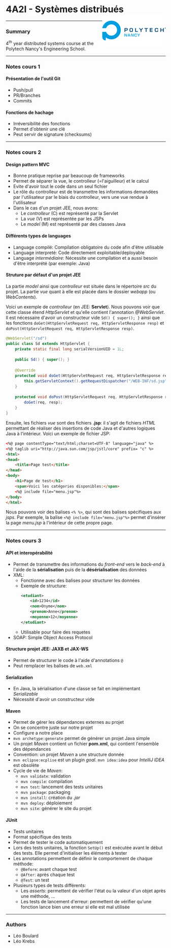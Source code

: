 # 4A2I - Systèmes distribués<img align="right" width="200" height="100" src="https://github.com/Legoota/4A2I-Syst-dist/blob/main/logo.png" alt="Logo Polytech">
---
### Summary

4<sup>th</sup> year distributed systems course at the Polytech Nancy's Engineering School.

---
### Notes cours 1

#### Présentation de l'outil Git
 * Push/pull
 * PR/Branches
 * Commits

#### Fonctions de hachage
 * Irréversibilité des fonctions
 * Permet d'obtenir une clé
 * Peut servir de signature (checksums)

---
### Notes cours 2
#### Design pattern MVC
 * Bonne pratique reprise par beaucoup de frameworks
 * Permet de séparer la vue, le controlleur (=l'aiguilleur) et le calcul
 * Evite d'avoir tout le code dans un seul fichier
 * Le rôle du controlleur est de transmettre les informations demandées par l'utilisateur par le biais du controlleur, vers une vue rendue à l'utilisateur
 * Dans le cas d'un projet JEE, nous avons:
   * Le *controlleur* (C) est représenté par la Servlet
   * La *vue* (V) est représentée par les JSPs
   * Le *model* (M) est représenté par des classes Java

#### Différents types de languages
 * Language compilé: Compilation obligatoire du code afin d'être utilisable
 * Language interpreté: Code directement exploitable/deployable
 * Language *intermédiaire*: Nécessite une compilation et a aussi besoin d'être interprété (par exemple: Java)

#### Struture par défaut d'un projet JEE
La partie *model* ainsi que *controlleur* est située dans le répertoire *src* du projet. La partie *vue* quant à elle est placée dans le dossier *webapp* (ou *WebContents*).

Voici un exemple de *controlleur* (en JEE: **Servlet**). Nous pouvons voir que cette classe étend *HttpServlet* et qu'elle contient l'annotation *@WebServlet*. Il est nécessaire d'avoir un constructeur vide ```Sd() { super(); }``` ainsi que les fonctions ```doGet(HttpServletRequest req, HttpServletResponse resp)``` et ```doPost(HttpServletRequest req, HttpServletResponse resp)```.
```java
@WebServlet("/sd")
public class Sd extends HttpServlet {
    private static final long serialVersionUID = 1L;

    public Sd() { super(); }

    @Override
    protected void doGet(HttpServletRequest req, HttpServletResponse resp) throws ServletException, IOException {
        this.getServletContext().getRequestDispatcher("/WEB-INF/sd.jsp").forward(req,resp);
    }

    protected void doPost(HttpServletRequest req, HttpServletResponse resp) throws ServletException, IOException {
        doGet(req, resp);
    }
}

```
Ensuite, les fichiers *vue* sont des fichiers **.jsp**: il s'agit de fichiers *HTML* permettant de réaliser des insertions de code Java et d'autres logiques Java à l'intérieur. Voici un exemple de fichier JSP:
```html
<%@ page contentType="text/html;charset=UTF-8" language="java" %>
<%@ taglib uri="http://java.sun.com/jsp/jstl/core" prefix= "c" %>
<html>
<head>
    <title>Page test</title>
</head>
<body>
    <h1>Page de test</h1>
    <span>Voici les catégories disponibles:</span>
    <%@ include file="menu.jsp"%>
</body>
</html>
```
Nous pouvons voir des balises ```<% %>```, qui sont des balises spécifiques aux *jsps*. Par exemple, la balise ```<%@ include file="menu.jsp"%>``` permet d'insérer la page *menu.jsp* à l'intérieur de cette propre page.

---
### Notes cours 3

#### API et interopérabilité
* Permet de transmettre des informations du *front-end* vers le *back-end* à l'aide de la **sérialisation** puis de la **désérialisation** des données
* XML:
  * Fonctionne avec des balises pour structurer les données
  * Exemple de structure:
    ```xml
    <etudiant>
        <id>1234</id>
        <nom>Onyme</nom>
        <prenom>Anne</prenom>
        <moyenne>12</moyenne>
    </etudiant>
    ```
  * Utilisable pour faire des requetes
* SOAP: Simple Object Access Protocol

#### Structure projet JEE: JAXB et JAX-WS
* Permet de structurer le code à l'aide d'annotations ```@```
* Peut remplacer les balises de ```web.xml```

#### Serialization
* En Java, la sérialisation d'une classe se fait en implémentant *Serializable*
* Nécessité d'avoir un constructeur vide

#### Maven
* Permet de gérer les dépendances externes au projet
* On se concentre juste sur notre projet
* Configure a notre place
* ```mvn archetype:generate``` permet de générer un projet Java simple
* Un projet *Maven* contient un fichier **pom.xml**, qui contient l'ensemble des dépendances
* Convention: un projet *Maven* a une structure donnée
* ```mvn eclipse:ecplise``` est un plugin *goal*. ```mvn idea:idea``` pour *IntelliJ IDEA* est obsolète
* Cycle de vie de *Maven*:
  * ```mvn validate```: validation
  * ```mvn compile```: compilation
  * ```mvn test```: lancement des tests unitaires
  * ```mvn package```: packaging
  * ```mvn install```: création du *.jar*
  * ```mvn deploy```: déploiement
  * ```mvn site```: générer le site du projet

#### JUnit
* Tests unitaires
* Format spécifique des tests
* Permet de tester le code automatiquement
* Lors des tests unitaires, la fonction ```SetUp()``` est exécutée avant le début des tests. Elle permet d'initialiser les éléments à tester
* Les annotations permettent de définir le comportement de chaque méthode:
  * ```@Before```: avant chaque test
  * ```@After```: après chaque test
  * ```@Test```: un test
* Plusieurs types de tests différents:
  * Les *asserts*: permettent de vérifier l'état ou la valeur d'un objet après une méthode, ...
  * Les tests de lancement d'erreur: permettent de vérifier qu'une fonction lance bien une erreur si elle est mal utilisée

---
### Authors
* Léo Boulard
* Léo Krebs
